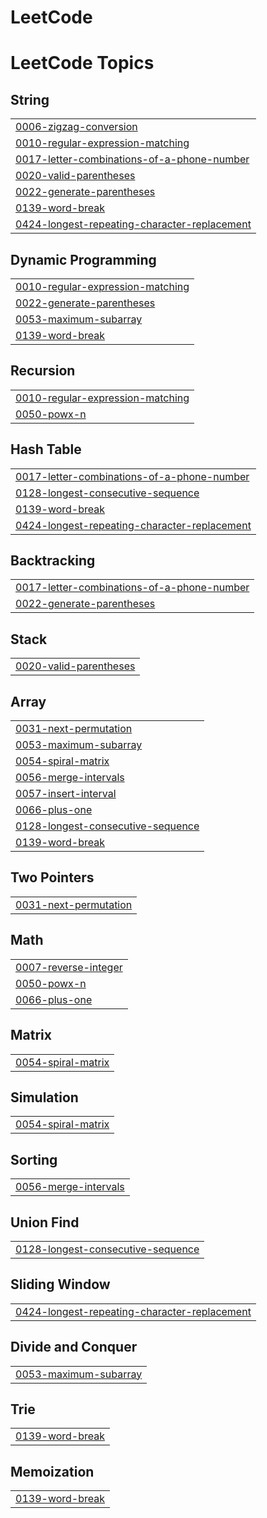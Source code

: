# LeetCode
<!---LeetCode Topics Start-->
# LeetCode Topics
## String
|  |
| ------- |
| [0006-zigzag-conversion](https://github.com/iBOY011/LeetCode/tree/master/0006-zigzag-conversion) |
| [0010-regular-expression-matching](https://github.com/iBOY011/LeetCode/tree/master/0010-regular-expression-matching) |
| [0017-letter-combinations-of-a-phone-number](https://github.com/iBOY011/LeetCode/tree/master/0017-letter-combinations-of-a-phone-number) |
| [0020-valid-parentheses](https://github.com/iBOY011/LeetCode/tree/master/0020-valid-parentheses) |
| [0022-generate-parentheses](https://github.com/iBOY011/LeetCode/tree/master/0022-generate-parentheses) |
| [0139-word-break](https://github.com/iBOY011/LeetCode/tree/master/0139-word-break) |
| [0424-longest-repeating-character-replacement](https://github.com/iBOY011/LeetCode/tree/master/0424-longest-repeating-character-replacement) |
## Dynamic Programming
|  |
| ------- |
| [0010-regular-expression-matching](https://github.com/iBOY011/LeetCode/tree/master/0010-regular-expression-matching) |
| [0022-generate-parentheses](https://github.com/iBOY011/LeetCode/tree/master/0022-generate-parentheses) |
| [0053-maximum-subarray](https://github.com/iBOY011/LeetCode/tree/master/0053-maximum-subarray) |
| [0139-word-break](https://github.com/iBOY011/LeetCode/tree/master/0139-word-break) |
## Recursion
|  |
| ------- |
| [0010-regular-expression-matching](https://github.com/iBOY011/LeetCode/tree/master/0010-regular-expression-matching) |
| [0050-powx-n](https://github.com/iBOY011/LeetCode/tree/master/0050-powx-n) |
## Hash Table
|  |
| ------- |
| [0017-letter-combinations-of-a-phone-number](https://github.com/iBOY011/LeetCode/tree/master/0017-letter-combinations-of-a-phone-number) |
| [0128-longest-consecutive-sequence](https://github.com/iBOY011/LeetCode/tree/master/0128-longest-consecutive-sequence) |
| [0139-word-break](https://github.com/iBOY011/LeetCode/tree/master/0139-word-break) |
| [0424-longest-repeating-character-replacement](https://github.com/iBOY011/LeetCode/tree/master/0424-longest-repeating-character-replacement) |
## Backtracking
|  |
| ------- |
| [0017-letter-combinations-of-a-phone-number](https://github.com/iBOY011/LeetCode/tree/master/0017-letter-combinations-of-a-phone-number) |
| [0022-generate-parentheses](https://github.com/iBOY011/LeetCode/tree/master/0022-generate-parentheses) |
## Stack
|  |
| ------- |
| [0020-valid-parentheses](https://github.com/iBOY011/LeetCode/tree/master/0020-valid-parentheses) |
## Array
|  |
| ------- |
| [0031-next-permutation](https://github.com/iBOY011/LeetCode/tree/master/0031-next-permutation) |
| [0053-maximum-subarray](https://github.com/iBOY011/LeetCode/tree/master/0053-maximum-subarray) |
| [0054-spiral-matrix](https://github.com/iBOY011/LeetCode/tree/master/0054-spiral-matrix) |
| [0056-merge-intervals](https://github.com/iBOY011/LeetCode/tree/master/0056-merge-intervals) |
| [0057-insert-interval](https://github.com/iBOY011/LeetCode/tree/master/0057-insert-interval) |
| [0066-plus-one](https://github.com/iBOY011/LeetCode/tree/master/0066-plus-one) |
| [0128-longest-consecutive-sequence](https://github.com/iBOY011/LeetCode/tree/master/0128-longest-consecutive-sequence) |
| [0139-word-break](https://github.com/iBOY011/LeetCode/tree/master/0139-word-break) |
## Two Pointers
|  |
| ------- |
| [0031-next-permutation](https://github.com/iBOY011/LeetCode/tree/master/0031-next-permutation) |
## Math
|  |
| ------- |
| [0007-reverse-integer](https://github.com/iBOY011/LeetCode/tree/master/0007-reverse-integer) |
| [0050-powx-n](https://github.com/iBOY011/LeetCode/tree/master/0050-powx-n) |
| [0066-plus-one](https://github.com/iBOY011/LeetCode/tree/master/0066-plus-one) |
## Matrix
|  |
| ------- |
| [0054-spiral-matrix](https://github.com/iBOY011/LeetCode/tree/master/0054-spiral-matrix) |
## Simulation
|  |
| ------- |
| [0054-spiral-matrix](https://github.com/iBOY011/LeetCode/tree/master/0054-spiral-matrix) |
## Sorting
|  |
| ------- |
| [0056-merge-intervals](https://github.com/iBOY011/LeetCode/tree/master/0056-merge-intervals) |
## Union Find
|  |
| ------- |
| [0128-longest-consecutive-sequence](https://github.com/iBOY011/LeetCode/tree/master/0128-longest-consecutive-sequence) |
## Sliding Window
|  |
| ------- |
| [0424-longest-repeating-character-replacement](https://github.com/iBOY011/LeetCode/tree/master/0424-longest-repeating-character-replacement) |
## Divide and Conquer
|  |
| ------- |
| [0053-maximum-subarray](https://github.com/iBOY011/LeetCode/tree/master/0053-maximum-subarray) |
## Trie
|  |
| ------- |
| [0139-word-break](https://github.com/iBOY011/LeetCode/tree/master/0139-word-break) |
## Memoization
|  |
| ------- |
| [0139-word-break](https://github.com/iBOY011/LeetCode/tree/master/0139-word-break) |
<!---LeetCode Topics End-->